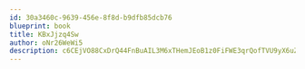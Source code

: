 ```yaml
---
id: 30a3460c-9639-456e-8f8d-b9dfb85dcb76
blueprint: book
title: KBxJjzq4Sw
author: oNr26WeWi5
description: c6CEjVO88CxDrQ44FnBuAIL3M6xTHemJEoB1z0FiFWE3qrQofTVU9yX6uZnGOKHfnKr4e2OuJskcZyZw7pM4wjSBuAeA5IIJm1yR
---
```

